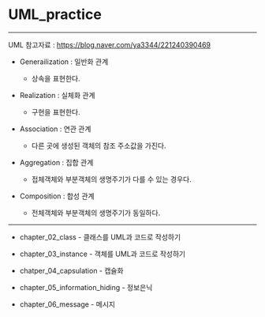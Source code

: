# UML_practice

---

UML 참고자료 : https://blog.naver.com/ya3344/221240390469

* Generailization : 일반화 관계

	* 상속을 표현한다.
	
* Realization : 실체화 관계

	* 구현을 표현한다.
	
* Association : 연관 관계

	* 다른 곳에 생성된 객체의 참조 주소값을 가진다.
	
* Aggregation : 집합 관계

	* 접체객체와 부분객체의 생명주기가 다를 수 있는 경우다.
	
* Composition : 합성 관계

	* 전체객체와 부분객체의 생명주기가 동일하다.

---

* chapter_02_class - 클래스를 UML과 코드로 작성하기

* chapter_03_instance - 객체를 UML과 코드로 작성하기

* chatper_04_capsulation - 캡슐화

* chapter_05_information_hiding - 정보은닉

* chapter_06_message - 메시지

